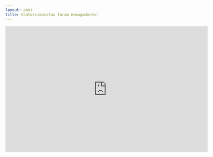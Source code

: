 ```yaml
---
layout: post
title: Contorcionistas foram esmagadores!
---
```


<iframe src="https://docs.google.com/a/oocn.eu/presentation/d/15phAMKTN-vPgPTKHSKCHgLNss8LCby2USAL_YZXXMB0/embed?start=true&loop=true&delayms=5000" frameborder=""0 width="640" height="400" allowfullscreen="true" mozallowfullscreen="true" webkitallowfullscreen="true"></iframe>
